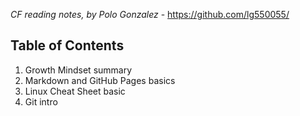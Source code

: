 *CF reading notes, by Polo Gonzalez* - <https://github.com/lg550055/>

## Table of Contents
1. Growth Mindset summary
2. Markdown and GitHub Pages basics
3. Linux Cheat Sheet basic
4. Git intro
